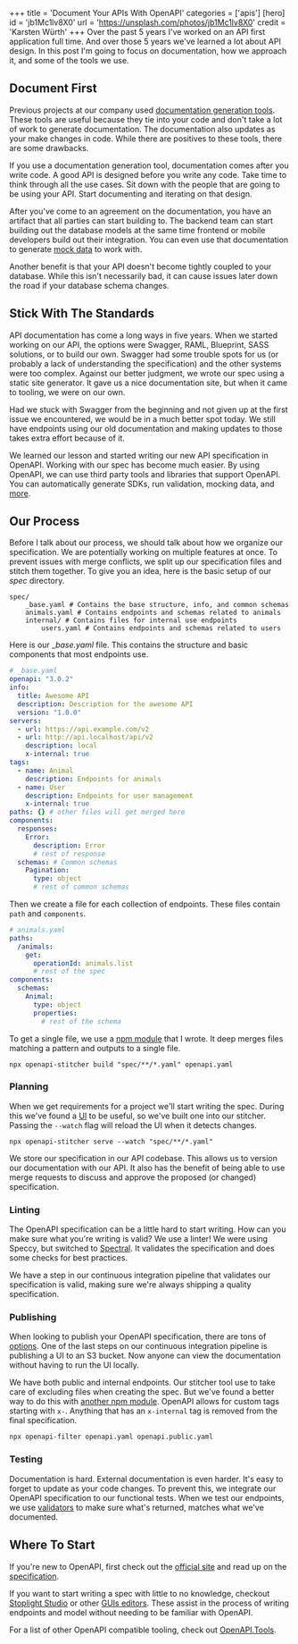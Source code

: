 +++
title = 'Document Your APIs With OpenAPI'
categories = ['apis']
[hero]
  id = 'jb1Mc1lv8X0'
  url = 'https://unsplash.com/photos/jb1Mc1lv8X0'
  credit = 'Karsten Würth'
+++
Over the past 5 years I've worked on an API first application full time. And
over those 5 years we've learned a lot about API design. In this post I'm going
to focus on documentation, how we approach it, and some of the tools we use.

## Document First

Previous projects at our company used [documentation generation tools](https://github.com/nelmio/NelmioApiDocBundle).
These tools are useful because they tie into your code and don't take a lot of
work to generate documentation. The documentation also updates as your make
changes in code. While there are positives to these tools, there are some drawbacks.

If you use a documentation generation tool, documentation comes after you write
code. A good API is designed before you write any code. Take time to think
through all the use cases. Sit down with the people that are going to be using
your API. Start documenting and iterating on that design.

After you've come to an agreement on the documentation, you have an artifact that
all parties can start building to. The backend team can start building out the
database models at the same time frontend or mobile developers build out their
integration. You can even use that documentation to generate [mock data](https://openapi.tools/#mock)
to work with.

Another benefit is that your API doesn't become tightly coupled to your database.
While this isn't necessarily bad, it can cause issues later down the road if
your database schema changes.

## Stick With The Standards

API documentation has come a long ways in five years. When we started working on
our API, the options were Swagger, RAML, Blueprint, SASS solutions, or to build
our own. Swagger had some trouble spots for us (or probably a lack of
understanding the specification) and the other systems were too complex. Against
our better judgment, we wrote our spec using a static site generator. It gave us
a nice documentation site, but when it came to tooling, we were on our own.

Had we stuck with Swagger from the beginning and not given up at the first issue
we encountered, we would be in a much better spot today. We still have endpoints
using our old documentation and making updates to those takes extra effort
because of it.

We learned our lesson and started writing our new API specification in OpenAPI.
Working with our spec has become much easier. By using OpenAPI, we can use
third party tools and libraries that support OpenAPI. You can automatically
generate SDKs, run validation, mocking data, and [more](https://openapi.tools/).

## Our Process

Before I talk about our process, we should talk about how we organize our
specification. We are potentially working on multiple features at once. To prevent
issues with merge conflicts, we split up our specification files and stitch them
together. To give you an idea, here is the basic setup of our _spec_ directory.

    spec/
        _base.yaml # Contains the base structure, info, and common schemas
        animals.yaml # Contains endpoints and schemas related to animals
        internal/ # Contains files for internal use endpoints
            users.yaml # Contains endpoints and schemas related to users

Here is our __base.yaml_ file. This contains the structure and basic components
that most endpoints use.

```yaml
# _base.yaml
openapi: "3.0.2"
info:
  title: Awesome API
  description: Description for the awesome API
  version: "1.0.0"
servers:
  - url: https://api.example.com/v2
  - url: http://api.localhost/api/v2
    description: local
    x-internal: true
tags:
  - name: Animal
    description: Endpoints for animals
  - name: User
    description: Endpoints for user management
    x-internal: true
paths: {} # other files will get merged here
components:
  responses:
    Error:
      description: Error
      # rest of response
  schemas: # Common schemas
    Pagination:
      type: object
      # rest of common schemas
```

Then we create a file for each collection of endpoints. These files contain
`path` and `components`.

```yaml
# animals.yaml
paths:
  /animals:
    get:
      operationId: animals.list
      # rest of the spec
components:
  schemas:
    Animal:
      type: object
      properties:
        # rest of the schema
```

To get a single file, we use a [npm module](https://github.com/mloberg/openapi-stitcher)
that I wrote. It deep merges files matching a pattern and outputs to a single
file.

    npx openapi-stitcher build "spec/**/*.yaml" openapi.yaml

### Planning

When we get requirements for a project we'll start writing the spec. During this
we've found a [UI](https://github.com/swagger-api/swagger-ui) to be useful, so
we've built one into our stitcher. Passing the `--watch` flag will reload the
UI when it detects changes.

    npx openapi-stitcher serve --watch "spec/**/*.yaml"

We store our specification in our API codebase. This allows us to version our
documentation with our API. It also has the benefit of being able to use merge
requests to discuss and approve the proposed (or changed) specification.

### Linting

The OpenAPI specification can be a little hard to start writing. How can you make
sure what you're writing is valid? We use a linter! We were using Speccy, but
switched to [Spectral](https://stoplight.io/open-source/spectral/). It validates
the specification and does some checks for best practices.

We have a step in our continuous integration pipeline that validates our
specification is valid, making sure we're always shipping a quality specification.

### Publishing

When looking to publish your OpenAPI specification, there are tons of
[options](https://openapi.tools/#documentation). One of the last steps on our
continuous integration pipeline is publishing a UI to an S3 bucket. Now anyone
can view the documentation without having to run the UI locally.

We have both public and internal endpoints. Our stitcher tool use to take care
of excluding files when creating the spec. But we've found a better way to
do this with [another npm module](https://github.com/Mermade/openapi-filter).
OpenAPI allows for custom tags starting with `x-`. Anything that has an
`x-internal` tag is removed from the final specification.

    npx openapi-filter openapi.yaml openapi.public.yaml

### Testing

Documentation is hard. External documentation is even harder. It's easy to
forget to update as your code changes. To prevent this, we integrate our OpenAPI
specification to our functional tests. When we test our endpoints, we use
[validators](https://openapi.tools/#data-validators) to make sure what's
returned, matches what we've documented.

## Where To Start

If you're new to OpenAPI, first check out the [official site](https://www.openapis.org/)
and read up on the [specification](http://spec.openapis.org/oas/v3.0.2).

If you want to start writing a spec with little to no knowledge, checkout
[Stoplight Studio](https://stoplight.io/studio) or other [GUIs editors](https://openapi.tools/#gui-editors).
These assist in the process of writing endpoints and model without needing to
be familiar with OpenAPI.

For a list of other OpenAPI compatible tooling, check out [OpenAPI.Tools](https://openapi.tools/).
